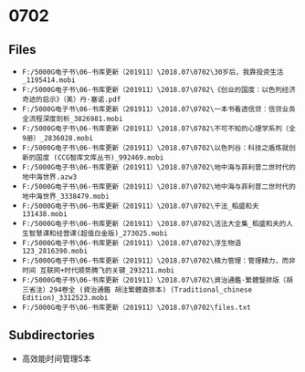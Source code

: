 # 0702

## Files

- `F:/5000G电子书\06-书库更新（201911）\2018.07\0702\30岁后，我靠投资生活_1195414.mobi`
- `F:/5000G电子书\06-书库更新（201911）\2018.07\0702\《创业的国度：以色列经济奇迹的启示》（美）丹·塞诺.pdf`
- `F:/5000G电子书\06-书库更新（201911）\2018.07\0702\一本书看透信贷：信贷业务全流程深度剖析_3826981.mobi`
- `F:/5000G电子书\06-书库更新（201911）\2018.07\0702\不可不知的心理学系列（全9册）_2836028.mobi`
- `F:/5000G电子书\06-书库更新（201911）\2018.07\0702\以色列谷：科技之盾炼就创新的国度 (CCG智库文库丛书)_992469.mobi`
- `F:/5000G电子书\06-书库更新（201911）\2018.07\0702\地中海与菲利普二世时代的地中海世界.azw3`
- `F:/5000G电子书\06-书库更新（201911）\2018.07\0702\地中海与菲利普二世时代的地中海世界_3338479.mobi`
- `F:/5000G电子书\06-书库更新（201911）\2018.07\0702\干法_稻盛和夫131438.mobi`
- `F:/5000G电子书\06-书库更新（201911）\2018.07\0702\活法大全集_稻盛和夫的人生智慧课和经营课(超值白金版)_273025.mobi`
- `F:/5000G电子书\06-书库更新（201911）\2018.07\0702\浮生物语123_2816390.mobi`
- `F:/5000G电子书\06-书库更新（201911）\2018.07\0702\精力管理：管理精力，而非时间 互联网+时代顺势腾飞的关键_293211.mobi`
- `F:/5000G电子书\06-书库更新（201911）\2018.07\0702\資治通鑑·繁體豎排版（胡三省注）294卷全 (資治通鑑 胡注繁體直排本) (Traditional_chinese Edition)_3312523.mobi`
- `F:/5000G电子书\06-书库更新（201911）\2018.07\0702\files.txt`

## Subdirectories

- 高效能时间管理5本
